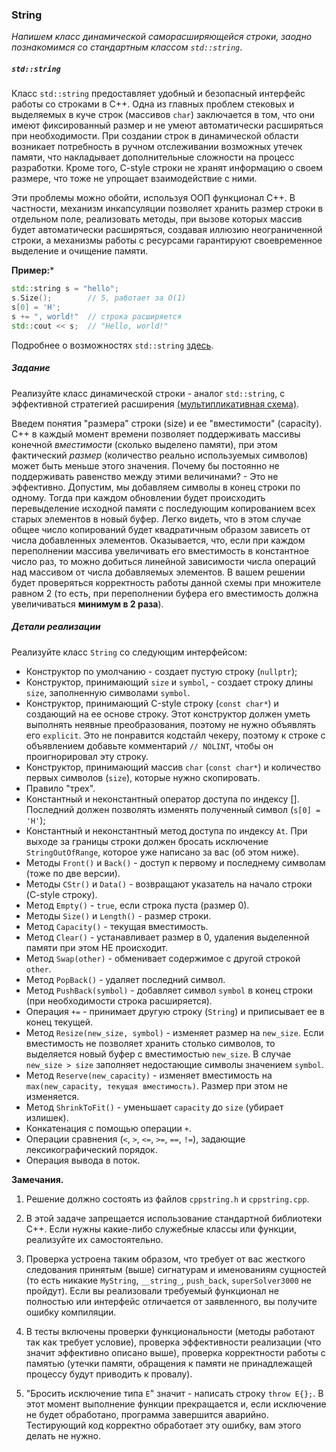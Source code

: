 ### String

*Напишем класс динамической саморасширяющейся строки, заодно познакомимся со стандартным классом `std::string`*.

##### `std::string`

Класс `std::string` предоставляет удобный и безопасный интерфейс работы со строками в C++. Одна из главных проблем
стековых и выделяемых в куче строк (массивов `char`) заключается в том, что они имеют фиксированный размер и не умеют
автоматически расширяться при необходимости. При создании строк в динамической области возникает потребность
в ручном отслеживании возможных утечек памяти, что накладывает дополнительные сложности на процесс разработки. Кроме
того, C-style строки не хранят информацию о своем размере, что тоже не упрощает взаимодействие с ними.

Эти проблемы можно обойти, используя ООП функционал C++. В частности, механизм инкапсуляции позволяет хранить размер
строки в отдельном поле, реализовать методы, при вызове которых массив будет автоматически расширяться, создавая иллюзию
неограниченной строки, а механизмы работы с ресурсами гарантируют своевременное выделение и очищение памяти.

**Пример:***
```c++
std::string s = "hello";
s.Size();        // 5, работает за O(1)
s[0] = 'H';
s += ", world!"  // строка расширяется
std::cout << s;  // "Hello, world!"
```

Подробнее о возможностях `std::string` [здесь](https://en.cppreference.com/w/cpp/string/basic_string).

##### Задание

Реализуйте класс динамической строки - аналог `std::string`, с эффективной стратегией расширения [(мультипликативная
схема)](https://en.wikipedia.org/wiki/Dynamic_array#Geometric_expansion_and_amortized_cost).

Введем понятия "размера" строки (size) и ее "вместимости" (capacity). С++ в каждый момент времени позволяет поддерживать
массивы конечной *вместимости* (сколько выделено памяти), при этом фактический *размер* (количество реально используемых
символов) может быть меньше этого значения. Почему бы постоянно не поддерживать равенство между этими величинами? - Это
не эффективно. Допустим, мы добавляем символы в конец строки по одному. Тогда при каждом обновлении будет происходить
перевыделение исходной памяти с последующим копированием всех старых элементов в новый буфер. Легко видеть, что в этом
случае общее число копирований будет квадратичным образом зависеть от числа добавленных элементов. Оказывается, что,
если при каждом переполнении массива увеличивать его вместимость в константное число раз, то можно добиться линейной
зависимости числа операций над массивом от числа добавляемых элементов. В вашем решении будет проверяться корректность
работы данной схемы при множителе равном 2 (то есть, при переполнении буфера его вместимость должна увеличиваться
**минимум в 2 раза**).

##### Детали реализации

Реализуйте класс `String` со следующим интерфейсом:
* Конструктор по умолчанию - создает пустую строку (`nullptr`);
* Конструктор, принимающий `size` и `symbol`, - создает строку длины `size`, заполненную символами `symbol`.
* Конструктор, принимающий С-style строку (`const char*`) и создающий на ее основе строку. Этот конструктор должен уметь
выполнять неявные преобразования, поэтому не нужно объявлять его `explicit`. Это не понравится кодстайл чекеру, поэтому
к строке с объявлением добавьте комментарий `// NOLINT`, чтобы он проигнорировал эту строку.
* Конструктор, принимающий массив `char` (`const char*`) и количество первых символов (`size`), которые нужно
скопировать.
* Правило "трех".
* Константный и неконстантный оператор доступа по индексу []. Последний должен позволять изменять полученный символ
(`s[0] = 'H'`);
* Константный и неконстантный метод доступа по индексу `At`. При выходе за границы строки должен бросать исключение
`StringOutOfRange`, которое уже написано за вас (об этом ниже).
* Методы `Front()` и `Back()` - доступ к первому и последнему символам (тоже по две версии).
* Методы `CStr()` и `Data()` - возвращают указатель на начало строки (C-style строку).
* Метод `Empty()` - `true`, если строка пуста (размер 0).
* Методы `Size()` и `Length()` - размер строки.
* Метод `Capacity()` - текущая вместимость.
* Метод `Clear()` - устанавливает размер в 0, удаления выделенной памяти при этом НЕ происходит.
* Метод `Swap(other)` - обменивает содержимое с другой строкой `other`.
* Метод `PopBack()` - удаляет последний символ.
* Метод `PushBack(symbol)` - добавляет символ `symbol` в конец строки (при необходимости строка расширяется).
* Операция `+=` - принимает другую строку (`String`) и приписывает ее в конец текущей.
* Метод `Resize(new_size, symbol)` - изменяет размер на `new_size`. Если вместимость не позволяет хранить столько
символов, то выделяется новый буфер с вместимостью `new_size`. В случае `new_size > size` заполняет недостающие
символы значением `symbol`.
* Метод `Reserve(new_capacity)` - изменяет вместимость на `max(new_capacity, текущая вместимость)`. Размер при этом не
изменяется.
* Метод `ShrinkToFit()` - уменьшает `capacity` до `size` (убирает излишек).
* Конкатенация с помощью операции `+`.
* Операции сравнения (`<`, `>`, `<=`, `>=`, `==`, `!=`), задающие лексикографический порядок.
* Операция вывода в поток.

**Замечания.**

1. Решение должно состоять из файлов `cppstring.h` и `cppstring.cpp`.

2. В этой задаче запрещается использование стандартной библиотеки C++. Если нужны какие-либо служебные классы или
функции, реализуйте их самостоятельно.

3. Проверка устроена таким образом, что требует от вас жесткого следования принятым (выше) сигнатурам и именованиям
сущностей (то есть никакие `MyString`, `__string_`, `push_back`, `superSolver3000` не пройдут). Если вы реализовали
требуемый функционал не полностью или интерфейс отличается от заявленного, вы получите ошибку компиляции.

4. В тесты включены проверки функциональности (методы работают так как требует условие), проверка эффективности
реализации (что значит эффективно описано выше), проверка корректности работы с памятью (утечки памяти, обращения к
памяти не принадлежащей процессу будут приводить к провалу).

5. "Бросить исключение типа `E`" значит - написать строку `throw E{};`. В этот момент выполнение функции прекращается и,
если исключение не будет обработано, программа завершится аварийно. Тестирующий код корректно обработает эту ошибку, вам
этого делать не нужно.

